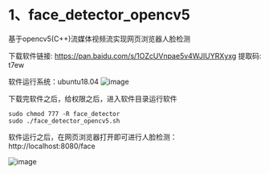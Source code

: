 # 1、face_detector_opencv5
基于opencv5(C++)流媒体视频流实现网页浏览器人脸检测


下载软件链接: https://pan.baidu.com/s/1OZcUVnpae5v4WJIUYRXyxg 提取码: t7ew

软件运行系统：ubuntu18.04
![image](https://user-images.githubusercontent.com/36963108/190705168-1973f2a5-7c34-493d-a346-388ea1954eb6.png)


下载完软件之后，给权限之后，进入软件目录运行软件


 ```
 sudo chmod 777 -R face_detector
 sudo ./face_detector_opencv5.sh
 
 ```
 
 软件运行之后，在网页浏览器打开即可进行人脸检测：http://localhost:8080/face
 
 
 
 ![image](https://user-images.githubusercontent.com/36963108/190706049-f50d9b35-8d83-473a-bba2-e009ce49e0e0.png)
